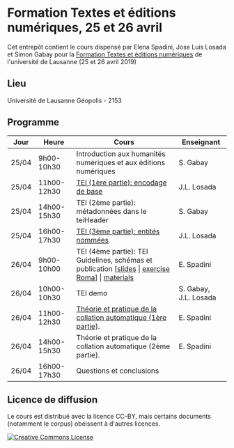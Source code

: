 # Formation Textes et éditions numériques, 25 et 26 avril

Cet entrepôt contient le cours dispensé par Elena Spadini, Jose Luis Losada et Simon Gabay pour la [Formation Textes et éditions numériques](https://agenda.unil.ch/display?id=1549376133695) de l'université de Lausanne (25 et 26 avril 2019)

## Lieu

Université de Lausanne
Géopolis - 2153

## Programme


| Jour | Heure | Cours | Enseignant |
|---|---|---|---|
| 25/04 | 9h00-10h30 | Introduction aux humanités numériques et aux éditions numériques | S. Gabay |
| 25/04 | 11h00-12h30 | [TEI (1ère partie): encodage de base](https://github.com/editio/workshop_tei_swiss) | J.L. Losada |
| 25/04 | 14h00-15h30 | TEI (2ème partie): métadonnées dans le teiHeader | S. Gabay |
| 25/04 | 16h00-17h30 | [TEI (3ème partie): entités nommées](https://github.com/editio/workshop_tei_swiss) | J.L. Losada |
| 26/04 | 9h00-10h00 | TEI (4ème partie): TEI Guidelines, schémas et publication [[slides](https://elespdn.github.io/talks/20190425_TEIcustomization/slides/TEIcustomizationSlides-rpubs.html#/) \| [exercise Roma](https://elespdn.github.io/talks/20190425_TEIcustomization/exercises/exerciseRoma.pdf)] \| [materials](https://elespdn.github.io/talks/20190425_TEIcustomization/materials.zip) | E. Spadini |
| 26/04 | 10h00-10h30 | TEI demo | S. Gabay, J.L. Losada |
| 26/04 | 11h00-12h30 | [Théorie et pratique de la collation automatique (1ère partie)](https://github.com/elespdn/CollateX_tutorial/blob/master/workshopLausanne201904/INTRO.ipynb). | E. Spadini |
| 26/04 | 14h00-15h30 | Théorie et pratique de la collation automatique (2ème partie). | E. Spadini |
| 26/04 | 16h00-17h30 | Questions et conclusions |  |


## Licence de diffusion

Le cours est distribué avec la licence CC-BY, mais certains documents (notamment le corpus) obéissent à d'autres licences.


<a rel="license" href="https://creativecommons.org/licenses/by/2.0"><img alt="Creative Commons License" style="border-width:0" src="https://i.creativecommons.org/l/by/2.0/88x31.png" /></a><br />
